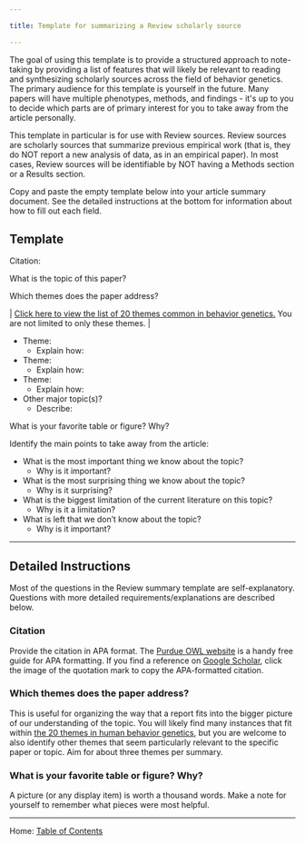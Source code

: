 ```yaml
---

title: Template for summarizing a Review scholarly source

---
```


The goal of using this template is to provide a structured approach to note-taking by providing a list of features that will likely be relevant to reading and synthesizing scholarly sources across the field of behavior genetics. The primary audience for this template is yourself in the future. Many papers will have multiple phenotypes, methods, and findings - it's up to you to decide which parts are of primary interest for you to take away from the article personally.

This template in particular is for use with Review sources. Review sources are scholarly sources that summarize previous empirical work (that is, they do NOT report a new analysis of data, as in an empirical paper). In most cases, Review sources will be identifiable by NOT having a Methods section or a Results section.

Copy and paste the empty template below into your article summary document. See the detailed instructions at the bottom for information about how to fill out each field.

## Template

Citation: 

What is the topic of this paper?

Which themes does the paper address?

| [Click here to view the list of 20 themes common in behavior genetics.](../week_01/twenty_themes_in_behavior_genetics.md) You are not limited to only these themes. |

- Theme:
	- Explain how:
- Theme:
	- Explain how:
- Theme:
	- Explain how:
- Other major topic(s)?
	- Describe:

What is your favorite table or figure? Why?

Identify the main points to take away from the article:

- What is the most important thing we know about the topic?
	- Why is it important?
- What is the most surprising thing we know about the topic?
	- Why is it surprising?
- What is the biggest limitation of the current literature on this topic?
	- Why is it a limitation?
- What is left that we don’t know about the topic?
	- Why is it important?

-------------

## Detailed Instructions

Most of the questions in the Review summary template are self-explanatory. Questions with more detailed requirements/explanations are described below.

### Citation

Provide the citation in APA format. The [Purdue OWL website](https://owl.purdue.edu/owl/research_and_citation/apa_style/apa_formatting_and_style_guide/reference_list_author_authors.html) is a handy free guide for APA formatting. If you find a reference on [Google Scholar](https://scholar.google.com/), click the image of the quotation mark to copy the APA-formatted citation.

### Which themes does the paper address?

This is useful for organizing the way that a report fits into the bigger picture of our understanding of the topic. You will likely find many instances that fit within [the 20 themes in human behavior genetics](../week_01/twenty_themes_in_behavior_genetics.md), but you are welcome to also identify other themes that seem particularly relevant to the specific paper or topic. Aim for about three themes per summary.

### What is your favorite table or figure? Why?

A picture (or any display item) is worth a thousand words. Make a note for yourself to remember what pieces were most helpful.

------------------------------------------------

Home: [Table of Contents](../README.md)
